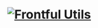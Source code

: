 # <a href="https://github.com/frontful/frontful-utils"><img heigth="75" src="http://www.frontful.com/assets/packages/utils.png" alt="Frontful Utils" /></a>
